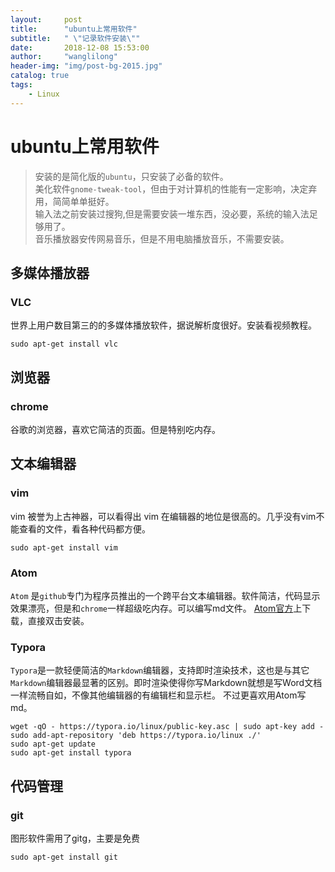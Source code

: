 ```yaml
---
layout:     post
title:      "ubuntu上常用软件"
subtitle:   " \"记录软件安装\""
date:       2018-12-08 15:53:00
author:     "wanglilong"
header-img: "img/post-bg-2015.jpg"
catalog: true
tags:
    - Linux
---
```

# ubuntu上常用软件
>安装的是简化版的`ubuntu`，只安装了必备的软件。 <br />
>美化软件`gnome-tweak-tool`，但由于对计算机的性能有一定影响，决定弃用，简简单单挺好。 <br />
>输入法之前安装过搜狗,但是需要安装一堆东西，没必要，系统的输入法足够用了。 <br />
>音乐播放器安传网易音乐，但是不用电脑播放音乐，不需要安装。 <br />

## 多媒体播放器
### VLC
世界上用户数目第三的的多媒体播放软件，据说解析度很好。安装看视频教程。
```vim
sudo apt-get install vlc
```
## 浏览器
### chrome
谷歌的浏览器，喜欢它简洁的页面。但是特别吃内存。

## 文本编辑器
### vim
vim 被誉为上古神器，可以看得出 vim 在编辑器的地位是很高的。几乎没有vim不能查看的文件，看各种代码都方便。
```vim
sudo apt-get install vim
```
### Atom
`Atom` 是`github`专门为程序员推出的一个跨平台文本编辑器。软件简洁，代码显示效果漂亮，但是和`chrome`一样超级吃内存。可以编写md文件。
[Atom官方](https://atom.io/)上下载，直接双击安装。
### Typora
​`Typora`是一款轻便简洁的`Markdown`编辑器，支持即时渲染技术，这也是与其它`Markdown`编辑器最显著的区别。即时渲染使得你写Markdown就想是写Word文档一样流畅自如，不像其他编辑器的有编辑栏和显示栏。
不过更喜欢用Atom写md。
``` vim
wget -qO - https://typora.io/linux/public-key.asc | sudo apt-key add -
sudo add-apt-repository 'deb https://typora.io/linux ./'
sudo apt-get update
sudo apt-get install typora
```
## 代码管理
### git
图形软件需用了gitg，主要是免费
``` vim
sudo apt-get install git
```
